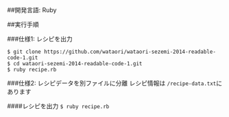 ##開発言語: Ruby

##実行手順

###仕様1: レシピを出力

```
$ git clone https://github.com/wataori/wataori-sezemi-2014-readable-code-1.git
$ cd wataori-sezemi-2014-readable-code-1.git
$ ruby recipe.rb
```

###仕様2: レシピデータを別ファイルに分離
レシピ情報は `/recipe-data.txt`にあります

####レシピを出力
`$ ruby recipe.rb`
